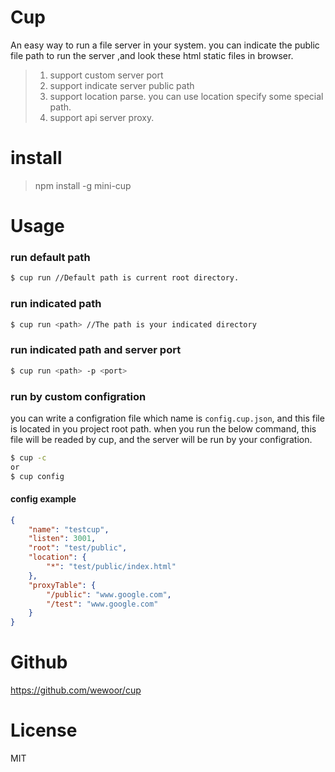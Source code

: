 # Cup
An easy way to run a file server in your system. you can indicate the public file path to run the server ,and look these html static files in browser.

> 1. support custom server port
> 2. support indicate server public path
> 3. support location parse. you can use location specify some special path.
> 4. support api server proxy.

# install

> npm install -g mini-cup 

# Usage

### run default path

```bash
$ cup run //Default path is current root directory. 
```

### run indicated path

```bash
$ cup run <path> //The path is your indicated directory
```

### run indicated path and server port

```bash
$ cup run <path> -p <port>
```

### run by custom configration
you can write a configration file which name is `config.cup.json`,
and this file is located in you project root path. when you 
run the below command, this file will be readed by cup, and the server will be run by your configration.

```bash
$ cup -c
or
$ cup config
```

#### config example
```json
{
    "name": "testcup",
    "listen": 3001,
    "root": "test/public",
    "location": {
        "*": "test/public/index.html"
    },
    "proxyTable": {
        "/public": "www.google.com",
        "/test": "www.google.com"
    }
}


```

# Github

https://github.com/wewoor/cup

# License

MIT
